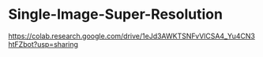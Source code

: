 # Single-Image-Super-Resolution

https://colab.research.google.com/drive/1eJd3AWKTSNFvVlCSA4_Yu4CN3htFZbot?usp=sharing
